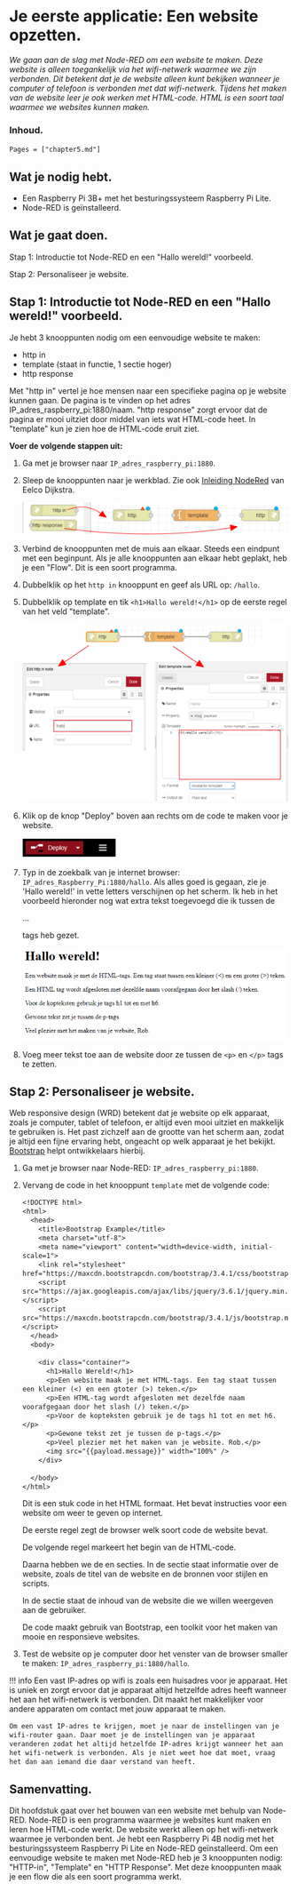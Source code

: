 # Je eerste applicatie: Een website opzetten.

*We gaan aan de slag met Node-RED om een website te maken. Deze website is alleen toegankelijk via het wifi-netwerk waarmee we zijn verbonden. Dit betekent dat je de website alleen kunt bekijken wanneer je computer of telefoon is verbonden met dat wifi-netwerk. Tijdens het maken van de website leer je ook werken met HTML-code. HTML is een soort taal waarmee we websites kunnen maken.*

### Inhoud.

```@contents
Pages = ["chapter5.md"]
```

## Wat je nodig hebt.

- Een Raspberry Pi 3B+ met het besturingssysteem Raspberry Pi Lite.
- Node-RED is geïnstalleerd.

## Wat je gaat doen.

Stap 1: Introductie tot Node-RED en een "Hallo wereld!" voorbeeld.

Stap 2: Personaliseer je website.

## Stap 1: Introductie tot Node-RED en een "Hallo wereld!" voorbeeld.

Je hebt 3 knooppunten nodig om een eenvoudige website te maken:
- http in
- template (staat in functie, 1 sectie hoger)
- http response

Met "http in" vertel je hoe mensen naar een specifieke pagina op je website kunnen gaan. De pagina is te vinden op het adres IP_adres_raspberry_pi:1880/naam. "http response" zorgt ervoor dat de pagina er mooi uitziet door middel van iets wat HTML-code heet. In "template" kun je zien hoe de HTML-code eruit ziet.

**Voer de volgende stappen uit:**

1. Ga met je browser naar `IP_adres_raspberry_pi:1880`.
2. Sleep de knooppunten naar je werkblad. Zie ook [Inleiding NodeRed](https://eelcodijkstra.github.io/iot-0/html/inleiding/nodered-inleiding.html) van Eelco Dijkstra.
    
   ![fig_5_1](assets/fig_5_1.png)

3. Verbind de knooppunten met de muis aan elkaar. Steeds een eindpunt met een beginpunt. Als je alle knooppunten aan elkaar hebt geplakt, heb je een "Flow". Dit is een soort programma.
4. Dubbelklik op het `http in` knooppunt en geef als URL op: `/hallo`.
5. Dubbelklik op template en tik `<h1>Hallo wereld!</h1>` op de eerste regel van het veld "template".
   
   ![fig_5_2](assets/fig_5_2.png)
   
6. Klik op de knop "Deploy" boven aan rechts om de code te maken voor je website.

   ![fig_5_3](assets/fig_5_3.png)

7. Typ in de zoekbalk van je internet browser: `IP_adres_Raspberry_Pi:1880/hallo`. Als alles goed is gegaan, zie je 'Hallo wereld!' in vette letters verschijnen op het scherm. Ik heb in het voorbeeld hieronder nog wat extra tekst toegevoegd die ik tussen de <p>...</p> tags heb gezet.
    
   ![fig_5_4](assets/fig_5_4.png)

8. Voeg meer tekst toe aan de website door ze tussen de `<p>` en `</p>` tags te zetten.

## Stap 2: Personaliseer je website.

Web responsive design (WRD) betekent dat je website op elk apparaat, zoals je computer, tablet of telefoon, er altijd even mooi uitziet en makkelijk te gebruiken is. Het past zichzelf aan de grootte van het scherm aan, zodat je altijd een fijne ervaring hebt, ongeacht op welk apparaat je het bekijkt. [Bootstrap](https://www.w3schools.com/bootstrap/bootstrap_ver.asp) helpt ontwikkelaars hierbij.

1. Ga met je browser naar Node-RED: `IP_adres_raspberry_pi:1880`.

2. Vervang de code in het knooppunt `template` met de volgende code:

   ```
   <!DOCTYPE html>
   <html>
     <head>
       <title>Bootstrap Example</title>
       <meta charset="utf-8">
       <meta name="viewport" content="width=device-width, initial-scale=1">
       <link rel="stylesheet" href="https://maxcdn.bootstrapcdn.com/bootstrap/3.4.1/css/bootstrap.min.css">
       <script src="https://ajax.googleapis.com/ajax/libs/jquery/3.6.1/jquery.min.js"></script>
       <script src="https://maxcdn.bootstrapcdn.com/bootstrap/3.4.1/js/bootstrap.min.js"></script>
     </head>
     <body>
      
       <div class="container">
         <h1>Hallo Wereld!</h1>
         <p>Een website maak je met HTML-tags. Een tag staat tussen een kleiner (<) en een gtoter (>) teken.</p>
         <p>Een HTML-tag wordt afgesloten met dezelfde naam voorafgegaan door het slash (/) teken.</p>
         <p>Voor de kopteksten gebruik je de tags h1 tot en met h6.</p>
         <p>Gewone tekst zet je tussen de p-tags.</p>
         <p>Veel plezier met het maken van je website. Rob.</p>
         <img src="{{payload.message}}" width="100%" />           
       </div>
     
     </body>
   </html>
   ```
   Dit is een stuk code in het HTML formaat. Het bevat instructies voor een website om weer te geven op internet.
   
   De eerste regel <!DOCTYPE html> zegt de browser welk soort code de website bevat.
   
   De volgende regel <html> markeert het begin van de HTML-code.
   
   Daarna hebben we de <head> en <body> secties. In de <head> sectie staat informatie over de website, zoals de titel van de website en de bronnen voor stijlen en scripts.
   
   In de <body> sectie staat de inhoud van de website die we willen weergeven aan de gebruiker.
   
   De code maakt gebruik van Bootstrap, een toolkit voor het maken van mooie en responsieve websites.

3. Test de website op je computer door het venster van de browser smaller te maken: `IP_adres_raspberry_pi:1880/hallo`.

!!! info
    Een vast IP-adres op wifi is zoals een huisadres voor je apparaat. Het is uniek en zorgt ervoor dat je apparaat altijd hetzelfde adres heeft wanneer het aan het wifi-netwerk is verbonden. Dit maakt het makkelijker voor andere apparaten om contact met jouw apparaat te maken.

    Om een vast IP-adres te krijgen, moet je naar de instellingen van je wifi-router gaan. Daar moet je de instellingen van je apparaat veranderen zodat het altijd hetzelfde IP-adres krijgt wanneer het aan het wifi-netwerk is verbonden. Als je niet weet hoe dat moet, vraag het dan aan iemand die daar verstand van heeft.

## Samenvatting.

Dit hoofdstuk gaat over het bouwen van een website met behulp van Node-RED. Node-RED is een programma waarmee je websites kunt maken en leren hoe HTML-code werkt. De website werkt alleen op het wifi-netwerk waarmee je verbonden bent. Je hebt een Raspberry Pi 4B nodig met het besturingssysteem Raspberry Pi Lite en Node-RED geïnstalleerd. Om een eenvoudige website te maken met Node-RED heb je 3 knooppunten nodig: "HTTP-in", "Template" en "HTTP Response". Met deze knooppunten maak je een flow die als een soort programma werkt.


